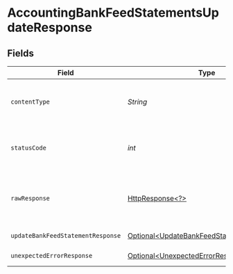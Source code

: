 # AccountingBankFeedStatementsUpdateResponse


## Fields

| Field                                                                                                                | Type                                                                                                                 | Required                                                                                                             | Description                                                                                                          |
| -------------------------------------------------------------------------------------------------------------------- | -------------------------------------------------------------------------------------------------------------------- | -------------------------------------------------------------------------------------------------------------------- | -------------------------------------------------------------------------------------------------------------------- |
| `contentType`                                                                                                        | *String*                                                                                                             | :heavy_check_mark:                                                                                                   | HTTP response content type for this operation                                                                        |
| `statusCode`                                                                                                         | *int*                                                                                                                | :heavy_check_mark:                                                                                                   | HTTP response status code for this operation                                                                         |
| `rawResponse`                                                                                                        | [HttpResponse\<?>](https://docs.oracle.com/en/java/javase/11/docs/api/java.net.http/java/net/http/HttpResponse.html) | :heavy_check_mark:                                                                                                   | Raw HTTP response; suitable for custom response parsing                                                              |
| `updateBankFeedStatementResponse`                                                                                    | [Optional\<UpdateBankFeedStatementResponse>](../../models/components/UpdateBankFeedStatementResponse.md)             | :heavy_minus_sign:                                                                                                   | Bank Feed Statements                                                                                                 |
| `unexpectedErrorResponse`                                                                                            | [Optional\<UnexpectedErrorResponse>](../../models/components/UnexpectedErrorResponse.md)                             | :heavy_minus_sign:                                                                                                   | Unexpected error                                                                                                     |